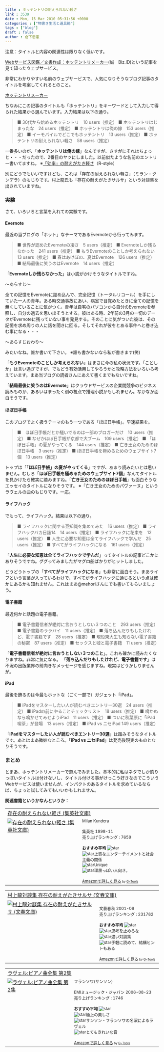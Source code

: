 ```yaml
---
title : ホッテントリの耐えられない軽さ
link : 3539
date : Mon, 15 Mar 2010 05:31:56 +0000
categories : ["物書き生活と道具箱"]
tags : ["blog"]
draft : false
author : 倉下忠憲
---
```


注意：タイトルと内容の関連性は限りなく低いです。

<a href="http://bizmakoto.jp/bizid/articles/1003/09/news046.html">Webサービス図鑑／文書作成：ホッテントリメーカー</a>(誠　Biz.ID)という記事を見て知ったウェブサービス。

非常にわかりやすい名前のウェブサービスで、人気になりそうなブログ記事のタイトルを考案してくれるとのこと。

<a href="http://pha22.net/hotentry/">ホッテントリメーカー</a>


ちなみにこの記事のタイトルも「ホッテントリ」をキーワードとして入力して得られた結果から選んでいます。入力結果は以下の通り。



<blockquote> ■ 30代から始めるホッテントリ　10 users（推定）
 ■ ホッテントリはじまったな　24 users（推定）
 ■ ホッテントリは俺の嫁　153 users（推定）
 ■ イーモバイルでどこでもホッテントリ　13 users（推定）
 ■ ホッテントリの耐えられない軽さ　58 users（推定）</blockquote>



一番多いのが、「<strong>ホッテントリは俺の嫁</strong>」なんですが、さすがにそれはちょっと・・・だったので、2番目のヤツにしました。以前似たような名前のエントリー書いてますね。
※<a href="https://rashita.net/blog/?p=3406">「効率」の耐えがたき軽さ</a>（R-style）

別にどうでもいいですけども、これは「存在の耐えられない軽さ」（ミラン・クンデラ）のもじりです。村上龍氏も「存在の耐えがたきサルサ」という対談集を出されていますね。

<h3>実験</h3>
さて、いろいろと言葉を入れての実験です。

<h4>Evernote</h4>
最近の当ブログの「ホット」なテーマであるEvernoteから行ってみます。



<blockquote> ■ 世界が認めたEvernoteの凄さ　5 users（推定）
 ■ Evernoteしか残らなかった　241 users（推定）
 ■ もうEvernoteのことしか考えられない　13 users（推定）
 ■ 春はあけぼの、夏はEvernote　126 users（推定）
 ■ 結局最後に笑うのはEvernote　14 users（推定）
</blockquote>


「<strong>Evernoteしか残らなかった</strong>」は小説がかけそうなタイトルですね。

～あらすじ～

全ての記憶をEvernoteに詰め込んで、完全記憶（トータルリコール）を手にしていた一人の青年。ある時交通事故にあい、病室で目覚めたときに全ての記憶を無くしていることに気がつく。青年は自宅のパソコンから自分のEvernoteを参照し、自分の過去を思い出そうとする。彼はある時、2年前の3月の一切のデータがEvernoteに残っていない事を発見する。そのことに気がついた彼は、その記憶を求め周りの人に話を聞きに回る。そしてそれが彼をとある事件へと巻き込む事になる・・・

～あらすじおわり～

みたいなね。誰か書いて下さい。
※誰も書かないなら私が書きます(笑)

「<strong>もうEvernoteのことしか考えられない</strong>」はまさに今の私の状況です。「ことしか」は言い過ぎですが、でもどう有効活用してやろうかと攻略方法をいろいろ考えています。まあ当ブログの読者さんにあえて書くまでもないですね。

「<strong>結局最後に笑うのはEvernote</strong>」はクラウドサービスの企業間競争のビジネス読みものか、あるいはまったく別の視点で推理小説かもしれません。なかなか面白そうです。

<h4>ほぼ日手帳</h4>
このブログでよく扱うテーマのもう一つである「ほぼ日手帳」。早速結果を。



<blockquote> ■　ほぼ日手帳だとか騒いでるのは一部のブロガーだけ　10 users（推定）
 ■ なぜかほぼ日手帳が京都で大ブーム　109 users（推定）
 ■ 「ほぼ日手帳」の夏がやってくる　144 users（推定）
 ■ 亡き王女のためのほぼ日手帳　3 users（推定）
 ■ ほぼ日手帳を極めるためのウェブサイト7個　13 users（推定）
</blockquote>


トップは「「<strong>ほぼ日手帳」の夏がやってくる</strong>」ですが、あまり読みたいとは思いません。むしろ「<strong>ほぼ日手帳を極めるためのウェブサイト7個</strong>」なんてタイトルを見かけたら確実に踏みますね。「<strong>亡き王女のためのほぼ日手帳</strong>」も面白そうなエッセイのタイトルになりそうです。
※「亡き王女のためのパヴァーヌ」というラヴェルの曲のもじりです。一応。

<h4>ライフハック</h4>
でもって、ライフハック。結果は以下の通り。



<blockquote> ■ ライフハックに関する豆知識を集めてみた　16 users（推定）
 ■ ライフハックバカ日誌14　14 users（推定）
 ■ ライフハックに花束を　12 users（推定）
 ■ 人生に必要な知恵は全てライフハックで学んだ　25 users（推定）
 ■ すべてがライフハックになる　161 users（推定）
</blockquote>


「<strong>人生に必要な知恵は全てライフハックで学んだ</strong>」ってタイトルの記事どこかにありそうですね。ググってみましたがマグロ船ばかりがヒットしました。

どうどうトップの「<strong>すべてがライフハックになる</strong>」も非常に面白そう。まあライフという言葉が入っているわけで、すべてがライフハックに通じるという点は確かにあるかも知れません。これはまあ@mehoriさんにでも書いてもらいましょう。

<h4>電子書籍</h4>
最近何かと話題の電子書籍。



<blockquote> ■ 電子書籍信者が絶対に言おうとしない３つのこと　293 users（推定）
 ■ 電子書籍のララバイ　11 users（推定）
 ■ 落ち込んだりもしたけれど、電子書籍です　28 users（推定）
 ■ 現役東大生も知らない電子書籍の秘密　87 users（推定）
 ■ セックスと嘘と電子書籍　11 users（推定）
</blockquote>


「<strong>電子書籍信者が絶対に言おうとしない３つのこと</strong>」。これも確かに読みたくなりますね。非常に気になる。
「<strong>落ち込んだりもしたけれど、電子書籍です</strong>」は不況の出版業界の前向きなメッセージを感じますね。現実はどうかしりませんが。

<h4>iPad</h4>
最後を飾るのは今最もホットな（ごく一部で）ガジェット「iPad」。



<blockquote> ■ iPadをマスターしたい人が読むべきエントリー30選　24 users（推定）
 ■ iPadの前にやることチェックリスト　18 users（推定）
 ■ 鳴かぬなら鳴かせてみせようiPad　11 users（推定）
 ■ ついに秋葉原に「iPad喫茶」が登場　13 users（推定）
 ■ iPad vs ニセiPad 149 users（推定）
</blockquote>


「<strong>iPadをマスターしたい人が読むべきエントリー30選</strong>」は踏みそうなタイトルです。あとはまあ微妙なところ。「<strong>iPad vs ニセiPad</strong>」は発売後現実のものとなりそうです。

<h3>まとめ</h3>
とまあ、ホッテントリメーカーで遊んでみました。基本的に私はネタでしか釣りっぽいタイトルは付けないし、タイトル付ける事がけっこう好きなのでこういうWebサービスは使いませんが、インパクトのあるタイトルを求めているならば、ちょっと試してみてもいいかもしれません。

<strong>関連書籍というかなんというか：</strong>
<table  border="0" cellpadding="5"><tr><td colspan="2"><a href="http://www.amazon.co.jp/%E5%AD%98%E5%9C%A8%E3%81%AE%E8%80%90%E3%81%88%E3%82%89%E3%82%8C%E3%81%AA%E3%81%84%E8%BB%BD%E3%81%95-%E9%9B%86%E8%8B%B1%E7%A4%BE%E6%96%87%E5%BA%AB-%E3%83%9F%E3%83%A9%E3%83%B3-%E3%82%AF%E3%83%B3%E3%83%87%E3%83%A9/dp/4087603512%3FSubscriptionId%3D15SMZCTB9V8NGR2TW082%26tag%3Drashita1000-22%26linkCode%3Dxm2%26camp%3D2025%26creative%3D165953%26creativeASIN%3D4087603512" target="_top">存在の耐えられない軽さ (集英社文庫)</a><img src='http://www.assoc-amazon.jp/e/ir?t=rashita1000-22&l=ur2&o=9' width='1' height='1' border='0' alt='' /></td></tr><tr><td valign="top"><a href="http://www.amazon.co.jp/%E5%AD%98%E5%9C%A8%E3%81%AE%E8%80%90%E3%81%88%E3%82%89%E3%82%8C%E3%81%AA%E3%81%84%E8%BB%BD%E3%81%95-%E9%9B%86%E8%8B%B1%E7%A4%BE%E6%96%87%E5%BA%AB-%E3%83%9F%E3%83%A9%E3%83%B3-%E3%82%AF%E3%83%B3%E3%83%87%E3%83%A9/dp/4087603512%3FSubscriptionId%3D15SMZCTB9V8NGR2TW082%26tag%3Drashita1000-22%26linkCode%3Dxm2%26camp%3D2025%26creative%3D165953%26creativeASIN%3D4087603512" target="_top"><img src="http://ecx.images-amazon.com/images/I/51325JZBCFL._SL160_.jpg" border="0" alt="存在の耐えられない軽さ (集英社文庫)" /></a></td><td valign="top"><font size="-1">Milan Kundera <br /><br />集英社  1998-11<br />売り上げランキング : 7659<br /><br /><strong>おすすめ平均  </strong><img src="http://g-images.amazon.com/images/G/01/detail/stars-5-0.gif" alt="star" /><br /><img src="http://g-images.amazon.com/images/G/01/detail/stars-5-0.gif" alt="star" />上質なエンターテイメントと社会主義の関係<br /><img src="http://g-images.amazon.com/images/G/01/detail/stars-5-0.gif" alt="star" />Unique<br /><img src="http://g-images.amazon.com/images/G/01/detail/stars-4-0.gif" alt="star" />理屈っぽい人向き。<br /><br /><a href="http://www.amazon.co.jp/%E5%AD%98%E5%9C%A8%E3%81%AE%E8%80%90%E3%81%88%E3%82%89%E3%82%8C%E3%81%AA%E3%81%84%E8%BB%BD%E3%81%95-%E9%9B%86%E8%8B%B1%E7%A4%BE%E6%96%87%E5%BA%AB-%E3%83%9F%E3%83%A9%E3%83%B3-%E3%82%AF%E3%83%B3%E3%83%87%E3%83%A9/dp/4087603512%3FSubscriptionId%3D15SMZCTB9V8NGR2TW082%26tag%3Drashita1000-22%26linkCode%3Dxm2%26camp%3D2025%26creative%3D165953%26creativeASIN%3D4087603512" target="_top">Amazonで詳しく見る</a></font><font size="-2"> by <a href="http://www.goodpic.com/mt/aws/index.html" >G-Tools</a></font></td></tr></table>

<table  border="0" cellpadding="5"><tr><td colspan="2"><a href="http://www.amazon.co.jp/%E6%9D%91%E4%B8%8A%E9%BE%8D%E5%AF%BE%E8%AB%87%E9%9B%86-%E5%AD%98%E5%9C%A8%E3%81%AE%E8%80%90%E3%81%88%E3%81%8C%E3%81%9F%E3%81%8D%E3%82%B5%E3%83%AB%E3%82%B5-%E6%96%87%E6%98%A5%E6%96%87%E5%BA%AB-%E6%9D%91%E4%B8%8A-%E9%BE%8D/dp/4167190044%3FSubscriptionId%3D15SMZCTB9V8NGR2TW082%26tag%3Drashita1000-22%26linkCode%3Dxm2%26camp%3D2025%26creative%3D165953%26creativeASIN%3D4167190044" target="_top">村上龍対談集 存在の耐えがたきサルサ (文春文庫)</a><img src='http://www.assoc-amazon.jp/e/ir?t=rashita1000-22&l=ur2&o=9' width='1' height='1' border='0' alt='' /></td></tr><tr><td valign="top"><a href="http://www.amazon.co.jp/%E6%9D%91%E4%B8%8A%E9%BE%8D%E5%AF%BE%E8%AB%87%E9%9B%86-%E5%AD%98%E5%9C%A8%E3%81%AE%E8%80%90%E3%81%88%E3%81%8C%E3%81%9F%E3%81%8D%E3%82%B5%E3%83%AB%E3%82%B5-%E6%96%87%E6%98%A5%E6%96%87%E5%BA%AB-%E6%9D%91%E4%B8%8A-%E9%BE%8D/dp/4167190044%3FSubscriptionId%3D15SMZCTB9V8NGR2TW082%26tag%3Drashita1000-22%26linkCode%3Dxm2%26camp%3D2025%26creative%3D165953%26creativeASIN%3D4167190044" target="_top"><img src="http://ecx.images-amazon.com/images/I/612CT0E4QBL._SL160_.jpg" border="0" alt="村上龍対談集 存在の耐えがたきサルサ (文春文庫)" /></a></td><td valign="top"><font size="-1"><br />文藝春秋  2001-06<br />売り上げランキング : 231782<br /><br /><strong>おすすめ平均  </strong><img src="http://g-images.amazon.com/images/G/01/detail/stars-4-0.gif" alt="star" /><br /><img src="http://g-images.amazon.com/images/G/01/detail/stars-5-0.gif" alt="star" />思考を止めるな<br /><img src="http://g-images.amazon.com/images/G/01/detail/stars-3-0.gif" alt="star" />濃い対談集<br /><img src="http://g-images.amazon.com/images/G/01/detail/stars-3-0.gif" alt="star" />手軽に読めて、結構ヒントもある<br /><br /><a href="http://www.amazon.co.jp/%E6%9D%91%E4%B8%8A%E9%BE%8D%E5%AF%BE%E8%AB%87%E9%9B%86-%E5%AD%98%E5%9C%A8%E3%81%AE%E8%80%90%E3%81%88%E3%81%8C%E3%81%9F%E3%81%8D%E3%82%B5%E3%83%AB%E3%82%B5-%E6%96%87%E6%98%A5%E6%96%87%E5%BA%AB-%E6%9D%91%E4%B8%8A-%E9%BE%8D/dp/4167190044%3FSubscriptionId%3D15SMZCTB9V8NGR2TW082%26tag%3Drashita1000-22%26linkCode%3Dxm2%26camp%3D2025%26creative%3D165953%26creativeASIN%3D4167190044" target="_top">Amazonで詳しく見る</a></font><font size="-2"> by <a href="http://www.goodpic.com/mt/aws/index.html" >G-Tools</a></font></td></tr></table>

<table  border="0" cellpadding="5"><tr><td colspan="2"><a href="http://www.amazon.co.jp/%E3%83%A9%E3%83%B4%E3%82%A7%E3%83%AB-%E3%83%94%E3%82%A2%E3%83%8E%E6%9B%B2%E5%85%A8%E9%9B%86-%E7%AC%AC2%E9%9B%86-%E3%83%95%E3%83%A9%E3%83%B3%E3%82%BD%E3%83%AF-%E3%82%B5%E3%83%B3%E3%82%BD%E3%83%B3/dp/B000GALFNU%3FSubscriptionId%3D15SMZCTB9V8NGR2TW082%26tag%3Drashita1000-22%26linkCode%3Dxm2%26camp%3D2025%26creative%3D165953%26creativeASIN%3DB000GALFNU" target="_top">ラヴェル:ピアノ曲全集 第2集</a><img src='http://www.assoc-amazon.jp/e/ir?t=rashita1000-22&l=ur2&o=9' width='1' height='1' border='0' alt='' /></td></tr><tr><td valign="top"><a href="http://www.amazon.co.jp/%E3%83%A9%E3%83%B4%E3%82%A7%E3%83%AB-%E3%83%94%E3%82%A2%E3%83%8E%E6%9B%B2%E5%85%A8%E9%9B%86-%E7%AC%AC2%E9%9B%86-%E3%83%95%E3%83%A9%E3%83%B3%E3%82%BD%E3%83%AF-%E3%82%B5%E3%83%B3%E3%82%BD%E3%83%B3/dp/B000GALFNU%3FSubscriptionId%3D15SMZCTB9V8NGR2TW082%26tag%3Drashita1000-22%26linkCode%3Dxm2%26camp%3D2025%26creative%3D165953%26creativeASIN%3DB000GALFNU" target="_top"><img src="http://ecx.images-amazon.com/images/I/51hoGtxb1aL._SL160_.jpg" border="0" alt="ラヴェル:ピアノ曲全集 第2集" /></a></td><td valign="top"><font size="-1">フランソワ(サンソン) <br /><br />EMIミュージック・ジャパン  2006-08-23<br />売り上げランキング : 1746<br /><br /><strong>おすすめ平均  </strong><img src="http://g-images.amazon.com/images/G/01/detail/stars-4-5.gif" alt="star" /><br /><img src="http://g-images.amazon.com/images/G/01/detail/stars-4-0.gif" alt="star" />極上の美しさ<br /><img src="http://g-images.amazon.com/images/G/01/detail/stars-5-0.gif" alt="star" />サンソン・フランソワの名演によるラヴェル<br /><img src="http://g-images.amazon.com/images/G/01/detail/stars-5-0.gif" alt="star" />とてもきれいな音<br /><br /><a href="http://www.amazon.co.jp/%E3%83%A9%E3%83%B4%E3%82%A7%E3%83%AB-%E3%83%94%E3%82%A2%E3%83%8E%E6%9B%B2%E5%85%A8%E9%9B%86-%E7%AC%AC2%E9%9B%86-%E3%83%95%E3%83%A9%E3%83%B3%E3%82%BD%E3%83%AF-%E3%82%B5%E3%83%B3%E3%82%BD%E3%83%B3/dp/B000GALFNU%3FSubscriptionId%3D15SMZCTB9V8NGR2TW082%26tag%3Drashita1000-22%26linkCode%3Dxm2%26camp%3D2025%26creative%3D165953%26creativeASIN%3DB000GALFNU" target="_top">Amazonで詳しく見る</a></font><font size="-2"> by <a href="http://www.goodpic.com/mt/aws/index.html" >G-Tools</a></font></td></tr></table>


